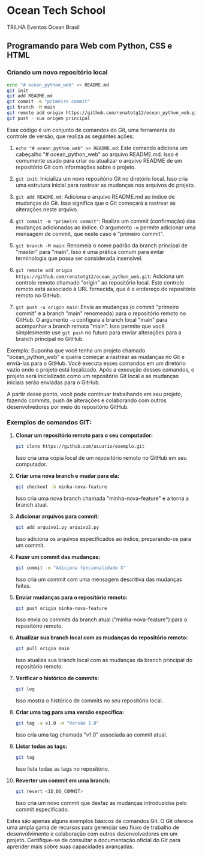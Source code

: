 # Ocean Tech School

TRILHA Eventos Ocean Brasil

## Programando para Web com Python, CSS e HTML

### Criando um novo repositório local

```bash
echo "# ocean_python_web" >> README.md 
git init 
git add README.md 
git commit -m "primeiro commit" 
git branch -M main 
git remote add origin https://github.com/renatotg12/ocean_python_web.git
git push - sua origem principal
```

Esse código é um conjunto de comandos do Git, uma ferramenta de controle de versão, que realiza as seguintes ações:

1. `echo "# ocean_python_web" >> README.md`: Este comando adiciona um cabeçalho "# ocean_python_web" ao arquivo README.md. Isso é comumente usado para criar ou atualizar o arquivo README de um repositório Git com informações sobre o projeto.

2. `git init`: Inicializa um novo repositório Git no diretório local. Isso cria uma estrutura inicial para rastrear as mudanças nos arquivos do projeto.

3. `git add README.md`: Adiciona o arquivo README.md ao índice de mudanças do Git. Isso significa que o Git começará a rastrear as alterações neste arquivo.

4. `git commit -m "primeiro commit"`: Realiza um commit (confirmação) das mudanças adicionadas ao índice. O argumento `-m` permite adicionar uma mensagem de commit, que neste caso é "primeiro commit".

5. `git branch -M main`: Renomeia o nome padrão da branch principal de "master" para "main". Isso é uma prática comum para evitar terminologia que possa ser considerada insensível.

6. `git remote add origin https://github.com/renatotg12/ocean_python_web.git`: Adiciona um controle remoto chamado "origin" ao repositório local. Este controle remoto está associado à URL fornecida, que é o endereço do repositório remoto no GitHub.

7. `git push -u origin main`: Envia as mudanças (o commit "primeiro commit" e a branch "main" renomeada) para o repositório remoto no GitHub. O argumento `-u` configura a branch local "main" para acompanhar a branch remota "main". Isso permite que você simplesmente use `git push` no futuro para enviar alterações para a branch principal no GitHub.

Exemplo:
Suponha que você tenha um projeto chamado "ocean_python_web" e queira começar a rastrear as mudanças no Git e enviá-las para o GitHub. Você executa esses comandos em um diretório vazio onde o projeto está localizado. Após a execução desses comandos, o projeto será inicializado como um repositório Git local e as mudanças iniciais serão enviadas para o GitHub.

A partir desse ponto, você pode continuar trabalhando em seu projeto, fazendo commits, push de alterações e colaborando com outros desenvolvedores por meio do repositório GitHub.

### Exemplos de comandos GIT:

1. **Clonar um repositório remoto para o seu computador:**

   ```bash
   git clone https://github.com/usuario/exemplo.git
   ```

   Isso cria uma cópia local de um repositório remoto no GitHub em seu computador.

2. **Criar uma nova branch e mudar para ela:**

   ```bash
   git checkout -b minha-nova-feature
   ```

   Isso cria uma nova branch chamada "minha-nova-feature" e a torna a branch atual.

3. **Adicionar arquivos para commit:**

   ```bash
   git add arquivo1.py arquivo2.py
   ```

   Isso adiciona os arquivos especificados ao índice, preparando-os para um commit.

4. **Fazer um commit das mudanças:**

   ```bash
   git commit -m "Adiciona funcionalidade X"
   ```

   Isso cria um commit com uma mensagem descritiva das mudanças feitas.

5. **Enviar mudanças para o repositório remoto:**

   ```bash
   git push origin minha-nova-feature
   ```

   Isso envia os commits da branch atual ("minha-nova-feature") para o repositório remoto.

6. **Atualizar sua branch local com as mudanças do repositório remoto:**

   ```bash
   git pull origin main
   ```

   Isso atualiza sua branch local com as mudanças da branch principal do repositório remoto.

7. **Verificar o histórico de commits:**

   ```bash
   git log
   ```

   Isso mostra o histórico de commits no seu repositório local.

8. **Criar uma tag para uma versão específica:**

   ```bash
   git tag -a v1.0 -m "Versão 1.0"
   ```

   Isso cria uma tag chamada "v1.0" associada ao commit atual.

9. **Listar todas as tags:**

   ```bash
   git tag
   ```

   Isso lista todas as tags no repositório.

10. **Reverter um commit em uma branch:**

    ```bash
    git revert <ID_DO_COMMIT>
    ```

    Isso cria um novo commit que desfaz as mudanças introduzidas pelo commit especificado.

Estes são apenas alguns exemplos básicos de comandos Git. O Git oferece uma ampla gama de recursos para gerenciar seu fluxo de trabalho de desenvolvimento e colaboração com outros desenvolvedores em um projeto. Certifique-se de consultar a documentação oficial do Git para aprender mais sobre suas capacidades avançadas.